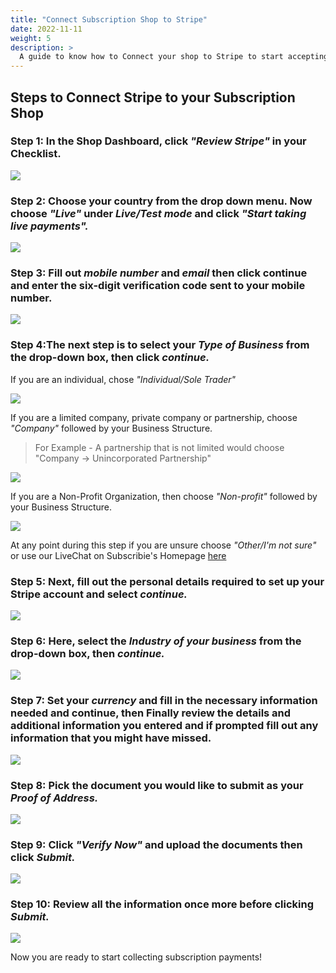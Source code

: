 ```yaml
---
title: "Connect Subscription Shop to Stripe"
date: 2022-11-11
weight: 5
description: >
  A guide to know how to Connect your shop to Stripe to start accepting payments.
---
```


## Steps to Connect Stripe to your Subscription Shop

### Step 1: In the Shop Dashboard, click *"Review Stripe"*  in your Checklist.

![](https://subscribie.co.uk/blog/content/images/size/w1000/2022/11/image-27.png)


### Step 2: Choose your country from the drop down menu. Now choose *"Live"* under *Live/Test mode* and click *"Start taking live payments".*

![](https://subscribie.co.uk/blog/content/images/2022/10/image-4.png)

### Step 3: Fill out *mobile number* and *email* then click continue and enter the six-digit verification code sent to your mobile number. 

![](https://subscribie.co.uk/blog/content/images/2022/11/image-17.png)

### Step 4:The next step is to select your *Type of Business* from the drop-down box, then click *continue.*
If you are an individual, chose *"Individual/Sole Trader"*

![](https://subscribie.co.uk/blog/content/images/size/w1000/2022/11/image-4.png)

If you are a limited company, private company or partnership, choose *"Company"* followed by your Business Structure.
>For Example - A partnership that is not limited would choose "Company -> Unincorporated Partnership"

![](https://subscribie.co.uk/blog/content/images/size/w1000/2022/11/image-28.png)

If you are a Non-Profit Organization, then choose *"Non-profit"* followed by your Business Structure.

![](https://subscribie.co.uk/blog/content/images/size/w1000/2022/11/image-29.png)

At any point during this step if you are unsure choose *"Other/I'm not sure"* or use our LiveChat on Subscribie's Homepage [here](https://tawk.to/chat/5bb49daeb033e9743d02127f/default)


### Step 5: Next, fill out the personal details required to set up your Stripe account and select *continue.*

![](https://subscribie.co.uk/blog/content/images/2022/11/image-30.png)

### Step 6: Here, select the *Industry of your business* from the drop-down box, then *continue.*

![](https://subscribie.co.uk/blog/content/images/2022/11/image-31.png)

### Step 7: Set your *currency* and fill in the necessary information needed and continue, then Finally review the details and additional information you entered and if prompted fill out any information that you might have missed.

![](https://subscribie.co.uk/blog/content/images/2022/11/image-32.png)

### Step 8: Pick the document you would like to submit as your *Proof of Address.*

![](https://subscribie.co.uk/blog/content/images/2022/11/image-33.png)

### Step 9: Click *"Verify Now"* and upload the documents then click *Submit.*

![](https://subscribie.co.uk/blog/content/images/2022/11/image-34.png)

### Step 10: Review all the information once more before clicking *Submit.*

![](https://subscribie.co.uk/blog/content/images/2022/11/image-35.png)

Now you are ready to start collecting subscription payments!